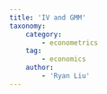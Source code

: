 ```yaml
---
title: 'IV and GMM'
taxonomy:
    category:
        - econometrics
    tag:
        - economics
    author:
        - 'Ryan Liu'
---
```


